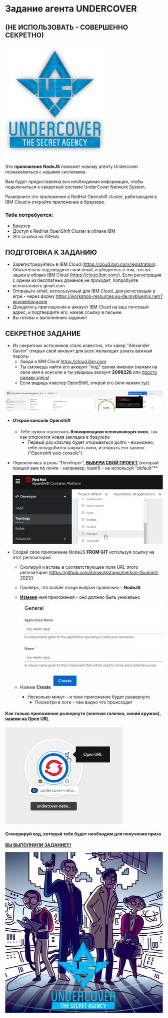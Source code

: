# Задание  агента UNDERCOVER

## (НЕ ИСПОЛЬЗОВАТЬ - СОВЕРШЕННО СЕКРЕТНО)

![](assets/undercover.png)

Это **приложение NodeJS** поможет новому агенту Undercover познакомиться с нашими системами.

Вам будет предоставлена вся необходимая информация, чтобы подключиться к секретной системе UnderCover Network System.

Разверните это приложение в RedHat Openshift cluster, работающем в IBM Cloud и откройте приложение в браузере.

### Тебе потребуется:

- Браузер
- Доступ к RedHat OpenShift Cluster в облаке IBM
- Эта ссылка на GitHub

## ПОДГОТОВКА К ЗАДАНИЮ

- Зарегистрируйтесь в IBM Cloud (https://cloud.ibm.com/registration). Обязательно подтвердите свой email, и убедитесь в том, что вы зашли в облако IBM Cloud (https://cloud.ibm.com/). Если регистрация с одним из бесплатных доменов не проходит, попробуйте использовать gmail.com.
- Отправьте email, используемый для IBM Cloud, для регистрации в игре - через форму https://workshop-resources.eu-de.mybluemix.net/?wi=merliongame
- Дождитесь приглашения в аккаунт IBM Cloud на ваш почтовый адрес, и подтвердите его, нажав ссылку в письме.
- Вы готовы к выполнению задания!

## СЕКРЕТНОЕ ЗАДАНИЕ

- Из секретных источников стало известно, что хакер "Alexander Gavrin" открыл свой аккаунт для всех желающих узнать важный пароль:
	- Зайди в IBM Cloud https://cloud.ibm.com
	- Ты сможешь найти его аккаунт "под" своим именем (нажми на свое имя в консоли и ты увидишь аккаунт **2098226** или [просто нажми здесь](https://cloud.ibm.com/?bss_account=f665a69257a9fbe8b8bf0f77bc69d0d5))
	- Если видишь кластер OpenShift, открой его (или нажми [тут](https://cloud.ibm.com/kubernetes/clusters/c4mfibrf0nmk2hl882dg/overview?region=eu-de&resourceGroup=344f0e06a38c42a4990e2daf9fa41df5&bss_account=f665a69257a9fbe8b8bf0f77bc69d0d5))

![image-20200917151418908](assets/image-20200917151418908.png)

- #### Открой консоль Openshift

  - Тебе нужно отключить  **блокировщики всплывающих окон**, так как откроется новая закладка в браузере
	- Первый раз кластер будет открываться долго - возможно, тебе понадобится закрыть окно, и открыть его заново ("Openshift web console")

- Переключись в роль "Developer", **<u>ВЫБЕРИ СВОЙ ПРОЕКТ</u>** (который пришел вам по почте - непример, team1) - не используй "default"**

  ![image-20200917151811301](assets/image-20200917151811301.png)

- Создай свое приложение NodeJS **FROM GIT** используя ссылку на этот репозиторий

  - Скопируй и вставь в соответствующее поле URL этого репозитория (https://github.com/ibmworkshops/merlion-itsummit-2021/)

  - Проверь, что builder image выбран правильно - **NodeJS**

  - **<u>Измени</u>** имя приложения - оно должно быть уникально

      ![image-20200917153510852](assets/image-20200917153510852.png)

  - Нажми **Create** ![image-20200917153441240](assets/image-20200917153441240.png)

    - Несколько минут - и твое приложение будет развернуто
		- Посмотри в логи - там видно что происходит

#### Как только приложение развернуто (зеленая галочка, синий кружок), нажми на Open URL

![image-20200917153603053](assets/image-20200917153603053.png)

#### Сгенерируй код, который тебе будет необходим для получения приза

**<u>ВЫ ВЫПОЛНИЛИ ЗАДАНИЕ!!!</u>**

![](assets/undercover.jpg)
